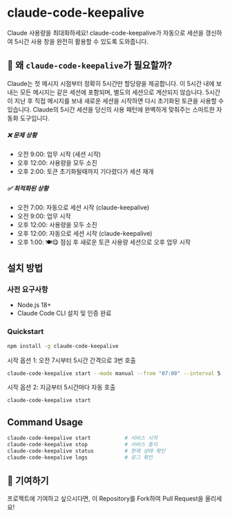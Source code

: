 # claude-code-keepalive
Claude 사용량을 최대화하세요! claude-code-keepalive가 자동으로 세션을 갱신하여 5시간 사용 창을 완전히 활용할 수 있도록 도와줍니다.

## 🤔 왜 `claude-code-keepalive`가 필요할까?
Claude는 첫 메시지 시점부터 정확히 5시간만 할당량을 제공합니다. 이 5시간 내에 보내는 모든 메시지는 같은 세션에 포함되며, 별도의 세션으로 계산되지 않습니다. 5시간이 지난 후 직접 메시지를 보내 새로운 세션을 시작하면 다시 초기화된 토큰을 사용할 수 있습니다.
Claude의 5시간 세션을 당신의 사용 패턴에 완벽하게 맞춰주는 스마트한 자동화 도구입니다.

##### ❌ 문제 상황
- 오전 9:00: 업무 시작 (세션 시작)
- 오후 12:00: 사용량을 모두 소진
- 오후 2:00: 토큰 초기화될때까지 기다렸다가 세션 재개

##### ✅ 최적화된 상황
- 오전 7:00: 자동으로 세션 시작 (claude-keepalive)
- 오전 9:00: 업무 시작
- 오후 12:00: 사용량을 모두 소진
- 오후 12:00: 자동으로 세션 시작 (claude-keepalive)
- 오후 1:00: 🍽️😋 점심 후 새로운 토큰 사용량 세션으로 오후 업무 시작

## 설치 방법
### 사전 요구사항
- Node.js 18+
- Claude Code CLI 설치 및 인증 완료 

### Quickstart
```bash
npm install -g claude-code-keepalive
```

시작 옵션 1: 오전 7시부터 5시간 간격으로 3번 호출  
```bash
claude-code-keepalive start --mode manual --from "07:00" --interval 5 --count 3
```
시작 옵션 2: 지금부터 5시간마다 자동 호출
```bash
claude-code-keepalive start
```


## Command Usage
```bash
claude-code-keepalive start           # 서비스 시작
claude-code-keepalive stop            # 서비스 중지
claude-code-keepalive status          # 현재 상태 확인
claude-code-keepalive logs            # 로그 확인
```

## 🤝 기여하기
프로젝트에 기여하고 싶으시다면, 이 Repository를 Fork하여 Pull Request을 올리세요!
